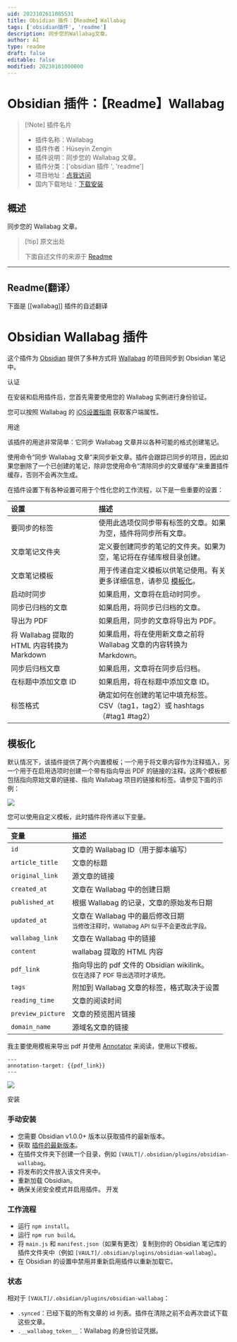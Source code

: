 ```yaml
---
uid: 2023102611085531
title: Obsidian 插件：【Readme】Wallabag
tags: ['obsidian插件', 'readme']
description: 同步您的Wallabag文章。
author: AI
type: readme
draft: false
editable: false
modified: 20230101000000
---
```


# Obsidian 插件：【Readme】Wallabag

> [!Note] 插件名片
> - 插件名称：Wallabag
> - 插件作者：Hüseyin Zengin
> - 插件说明：同步您的 Wallabag 文章。
> - 插件分类：['obsidian 插件 ', 'readme']
> - 项目地址：[点我访问](https://github.com/huseyz/obsidian-wallabag)
> - 国内下载地址：[下载安装](https://pkmer.cn/products/plugin/pluginMarket/?wallabag)

## 概述

同步您的 Wallabag 文章。

> [!tip] 原文出处
>
>下面自述文件的来源于 [Readme](https://ghproxy.net/https://raw.githubusercontent.com/huseyz/obsidian-wallabag/master/README.md)

---

## Readme(翻译）

下面是 [[wallabag]] 插件的自述翻译

# Obsidian Wallabag 插件

这个插件为 [Obsidian](https://obsidian.md) 提供了多种方式将 [Wallabag](https://www.wallabag.it/en) 的项目同步到 Obsidian 笔记中。

认证

在安装和启用插件后，您首先需要使用您的 Wallabag 实例进行身份验证。

您可以按照 Wallabag 的 [iOS设置指南](https://doc.wallabag.org/en/apps/ios.html) 获取客户端属性。

用途

该插件的用途非常简单：它同步 Wallabag 文章并以各种可能的格式创建笔记。

使用命令“同步 Wallabag 文章”来同步新文章。插件会跟踪已同步的项目，因此如果您删除了一个已创建的笔记，除非您使用命令“清除同步的文章缓存”来重置插件缓存，否则不会再次生成。

在插件设置下有各种设置可用于个性化您的工作流程，以下是一些重要的设置：

| 设置                                                   | 描述                                                                                                                |
| :----------------------------------------------------- | :------------------------------------------------------------------------------------------------------------------ |
| 要同步的标签                                           | 使用此选项仅同步带有标签的文章。如果为空，插件将同步所有文章。                                                      |
| 文章笔记文件夹                                         | 定义要创建同步的笔记的文件夹。如果为空，笔记将在存储库根目录创建。                                                    |
| 文章笔记模板                                           | 用于传递自定义模板以供笔记使用。有关更多详细信息，请参见 [模板化](#templating)。                                         |
| 启动时同步                                             | 如果启用，文章将在启动时同步。                                                                                      |
| 同步已归档的文章                                       | 如果启用，将同步已归档的文章。                                                                                      |
| 导出为 PDF                                              | 如果启用，同步的文章将导出为 PDF。                                                                                   |
| 将 Wallabag 提取的 HTML 内容转换为 Markdown                 | 如果启用，将在使用新文章之前将 Wallabag 文章的内容转换为 Markdown。                                                     |
| 同步后归档文章                                         | 如果启用，文章将在同步后归档。                                                                                      |
| 在标题中添加文章 ID                                     | 如果启用，将在标题中添加文章 ID。                                                                                    |
| 标签格式                                               | 确定如何在创建的笔记中填充标签。CSV（tag1，tag2）或 hashtags（#tag1 #tag2）                                            |

## 模板化

默认情况下，该插件提供了两个内置模板；一个用于将文章内容作为注释插入，另一个用于在启用选项时创建一个带有指向导出 PDF 的链接的注释。这两个模板都包括指向原始文章的链接、指向 Wallabag 项目的链接和标签。请参见下面的示例：

![](screenshots/ss1.png)

您可以使用自定义模板，此时插件将传递以下变量。

| 变量 | 描述 |
|:----------------|:-------------------------------------------------------------------------------------------------------------------|
| `id` | 文章的 Wallabag ID（用于脚本编写） |
| `article_title` | 文章的标题 |
| `original_link` | 源文章的链接 |
| `created_at` | 文章在 Wallabag 中的创建日期 |
| `published_at` | 根据 Wallabag 的记录，文章的原始发布日期 |
| `updated_at` | 文章在 Wallabag 中的最后修改日期 <sub><br>当修改注释时，Wallabag API 似乎不会更改此字段。</sub> |
| `wallabag_link` | 文章在 Wallabag 中的链接 |
| `content` | wallabag 提取的 HTML 内容 |
| `pdf_link` | 指向导出的 pdf 文件的 Obsidian wikilink。 <sub><br>仅在选择了 PDF 导出选项时才填充。</sub> |
| `tags` | 附加到 Wallabag 文章的标签，格式取决于设置 |
| `reading_time` | 文章的阅读时间 |
| `preview_picture` | 文章的预览图片链接 |
| `domain_name` | 源域名文章的链接 |

我主要使用模板来导出 pdf 并使用 [Annotator]() 来阅读，使用以下模板。

```
---
annotation-target: {{pdf_link}}
---
```

![](screenshots/ss2.png)

安装

### 手动安装

- 您需要 Obsidian v1.0.0+ 版本以获取插件的最新版本。
- 获取 [插件的最新版本](https://github.com/huseyz/obsidian-wallabag/releases/latest)。
- 在插件文件夹下创建一个目录，例如 `[VAULT]/.obsidian/plugins/obsidian-wallabag`。
- 将发布的文件放入该文件夹中。
- 重新加载 Obsidian。
- 确保关闭安全模式并启用插件。
开发

### 工作流程

- 运行 `npm install`。
- 运行 `npm run build`。
- 将 `main.js` 和 `manifest.json`（如果有更改）复制到你的 Obsidian 笔记库的插件文件夹中（例如 `[VAULT]/.obsidian/plugins/obsidian-wallabag`）。
- 在 Obsidian 的设置中禁用并重新启用插件以重新加载它。

### 状态

相对于 `[VAULT]/.obsidian/plugins/obsidian-wallabag`：

- `.synced`：已经下载的所有文章的 id 列表。插件在清除之前不会再次尝试下载这些文章。
- `.__wallabag_token__`：Wallabag 的身份验证凭据。



